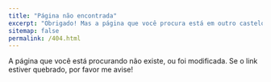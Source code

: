 ```yaml
---
title: "Página não encontrada"
excerpt: "Obrigado! Mas a página que você procura está em outro castelo."
sitemap: false
permalink: /404.html
---
```


A página que você está procurando não existe, ou foi modificada. Se o link estiver quebrado, por favor me avise!
